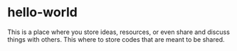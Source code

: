 # hello-world
This is a place where you store ideas, resources, or even share and discuss things with others.
This where to store codes that are meant to be shared.

